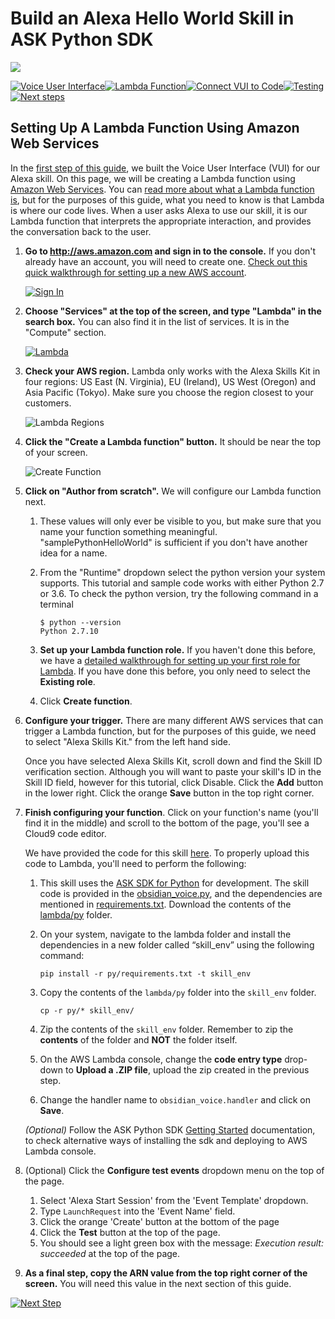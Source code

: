 # Build an Alexa Hello World Skill in ASK Python SDK
<img src="https://m.media-amazon.com/images/G/01/mobile-apps/dex/alexa/alexa-skills-kit/tutorials/quiz-game/header._TTH_.png" />

[![Voice User Interface](https://m.media-amazon.com/images/G/01/mobile-apps/dex/alexa/alexa-skills-kit/tutorials/navigation/1-locked._TTH_.png)](./1-voice-user-interface.md)[![Lambda Function](https://m.media-amazon.com/images/G/01/mobile-apps/dex/alexa/alexa-skills-kit/tutorials/navigation/2-on._TTH_.png)](./2-lambda-function.md)[![Connect VUI to Code](https://m.media-amazon.com/images/G/01/mobile-apps/dex/alexa/alexa-skills-kit/tutorials/navigation/3-off._TTH_.png)](./3-connect-vui-to-code.md)[![Testing](https://m.media-amazon.com/images/G/01/mobile-apps/dex/alexa/alexa-skills-kit/tutorials/navigation/4-off._TTH_.png)](./4-testing.md)[![Next steps](https://m.media-amazon.com/images/G/01/mobile-apps/dex/alexa/alexa-skills-kit/tutorials/navigation/5-off._TTH_.png)](./5-next-steps.md)

## Setting Up A Lambda Function Using Amazon Web Services

In the [first step of this guide](1-voice-user-interface.md), we built the Voice User Interface (VUI) for our Alexa skill.  On this page, we will be creating a Lambda function using [Amazon Web Services](http://aws.amazon.com).  You can [read more about what a Lambda function is](http://aws.amazon.com/lambda), but for the purposes of this guide, what you need to know is that Lambda is where our code lives.  When a user asks Alexa to use our skill, it is our Lambda function that interprets the appropriate interaction, and provides the conversation back to the user.

1.  **Go to http://aws.amazon.com and sign in to the console.** If you don't already have an account, you will need to create one.  [Check out this quick walkthrough for setting up a new AWS account](https://alexa.design/create-aws-account).

    [![Sign In](https://m.media-amazon.com/images/G/01/mobile-apps/dex/alexa/alexa-skills-kit/tutorials/general/2-1-sign-in-to-the-console._TTH_.png)](https://console.aws.amazon.com/console/home)

2.  **Choose "Services" at the top of the screen, and type "Lambda" in the search box.**  You can also find it in the list of services.  It is in the "Compute" section.

    [![Lambda](https://m.media-amazon.com/images/G/01/mobile-apps/dex/alexa/alexa-skills-kit/tutorials/general/2-2-services-lambda._TTH_.png)](https://console.aws.amazon.com/lambda/home)

3.  **Check your AWS region.** Lambda only works with the Alexa Skills Kit in four regions: US East (N. Virginia), EU (Ireland), US West (Oregon) and Asia Pacific (Tokyo).  Make sure you choose the region closest to your customers.

    ![Lambda Regions](https://m.media-amazon.com/images/G/01/mobile-apps/dex/alexa/alexa-skills-kit/tutorials/general/2-3-check-region._TTH_.png)

4.  **Click the "Create a Lambda function" button.** It should be near the top of your screen.

    ![Create Function](https://m.media-amazon.com/images/G/01/mobile-apps/dex/alexa/alexa-skills-kit/tutorials/general/2-4-create-a-lambda-function._TTH_.png)

5.  **Click on "Author from scratch".**  We will configure our Lambda function next.
    1. These values will only ever be visible to you, but make sure that you name your function something meaningful. "samplePythonHelloWorld" is sufficient if you don't have another idea for a name.

    2. From the "Runtime" dropdown select the python version your system supports.  This tutorial and sample code works with either Python 2.7 or 3.6. To check the python version, try the following command in a terminal
        ```
        $ python --version
        Python 2.7.10
        ```

    3. **Set up your Lambda function role.**  If you haven't done this before, we have a [detailed walkthrough for setting up your first role for Lambda](https://alexa.design/create-lambda-role).  If you have done this before, you only need to select the **Existing role**.

    4. Click **Create function**.

6.  **Configure your trigger.** There are many different AWS services that can trigger a Lambda function, but for the purposes of this guide, we need to select "Alexa Skills Kit." from the left hand side.

    Once you have selected Alexa Skills Kit, scroll down and find the Skill ID verification section.  Although you will want to paste your skill's ID in the Skill ID field, however for this tutorial, click Disable.  Click the **Add** button in the lower right.  Click the orange **Save** button in the top right corner.

7.  **Finish configuring your function**. Click on your function's name (you'll find it in the middle) and scroll to the bottom of the page, you'll see a Cloud9 code editor.

    We have provided the code for this skill [here](../lambda/py). To properly upload this code to Lambda, you'll need to perform the following:
    
    1. This skill uses the [ASK SDK for Python](https://github.com/alexa/alexa-skills-kit-sdk-for-python) for development. The skill code is provided in the [obsidian_voice.py](../lambda/py/obsidian_voice.py), and the dependencies are mentioned in [requirements.txt](../lambda/py/requirements.txt). Download the contents of the [lambda/py](../lambda/py) folder. 
    2. On your system, navigate to the lambda folder and install the dependencies in a new folder called “skill_env” using the following command:
    
        ```
        pip install -r py/requirements.txt -t skill_env
        ```
        
    3. Copy the contents of the `lambda/py` folder into the `skill_env` folder. 
    
        ```
        cp -r py/* skill_env/
        ```
    
    4. Zip the contents of the `skill_env` folder. Remember to zip the **contents** of the folder and **NOT** the folder itself.
    5. On the AWS Lambda console, change the **code entry type** drop-down to **Upload a .ZIP file**, upload the zip created in the previous step.
    6. Change the handler name to ``obsidian_voice.handler`` and click on **Save**.
    
    *(Optional)* Follow the ASK Python SDK [Getting Started](https://alexa-skills-kit-python-sdk.readthedocs.io/en/latest/GETTING_STARTED.html#adding-the-ask-sdk-for-python-to-your-project) documentation, to check alternative ways of installing the sdk and deploying to AWS Lambda console.

8. (Optional) Click the **Configure test events** dropdown menu on the top of the page.
  
    1. Select 'Alexa Start Session' from the 'Event Template' dropdown.
    2. Type `LaunchRequest` into the 'Event Name' field.
    3. Click the orange 'Create' button at the bottom of the page
    4. Click the **Test** button at the top of the page.
    5. You should see a light green box with the message: *Execution result: succeeded* at the top of the page.

9. **As a final step, copy the ARN value from the top right corner of the screen.** You will need this value in the next section of this guide.

[![Next Step](https://m.media-amazon.com/images/G/01/mobile-apps/dex/alexa/alexa-skills-kit/tutorials/general/buttons/button_next_connect_vui_to_code._TTH_.png)](3-connect-vui-to-code.md)
